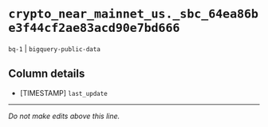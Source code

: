 # `crypto_near_mainnet_us._sbc_64ea86be3f44cf2ae83acd90e7bd666`
`bq-1` | `bigquery-public-data`

## Column details
* [TIMESTAMP] `last_update`

-------------------------------------------------------------------------------
*Do not make edits above this line.*
